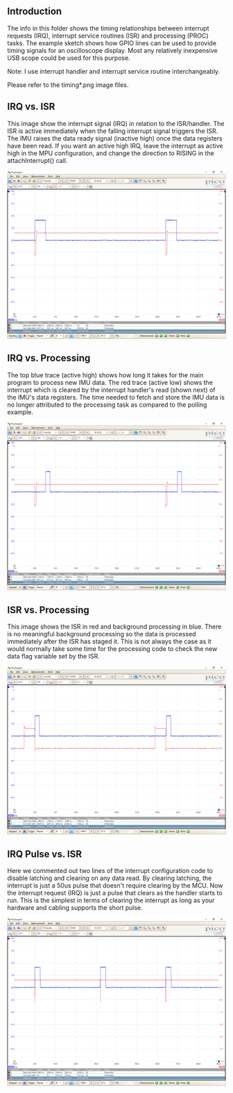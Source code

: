 ## Introduction	

The info in this folder shows the timing relationships between interrupt requests (IRQ), interrupt service routines (ISR) and processing (PROC) tasks. The example sketch shows how GPIO lines can be used to provide timing signals for an oscilloscope display. Most any relatively inexpensive USB scope could be used for this purpose.

Note: I use interrupt handler and interrupt service routine interchangeably.

Please refer to the timing*.png image files.

## IRQ vs. ISR

This image show the interrupt signal (IRQ) in relation to the ISR/handler. The ISR is
active immediately when the falling interrupt signal triggers the ISR. The IMU  raises the data ready signal (inactive high)  once the data registers have been read. If you want an active high IRQ, leave the interrupt as active high in the MPU configuration, and change the direction to RISING in the attachInterrupt() call.

<img src="timing3_irq_isr.png" alt="IRQ ISR timing" width="600">

## IRQ vs. Processing

The top blue trace (active high) shows how long it takes for the main program to process new IMU data. The red trace (active low) shows the interrupt which is cleared by the interrupt handler's read (shown next) of the IMU's data registers. The time needed to fetch and store the IMU data is no longer attributed to the processing task as compared to the polling example.

<img src="timing2_irq_proc-expanded.png" alt="IRQ PROC timing" width="600">

## ISR vs. Processing

This image shows the ISR in red and background processing in blue. There is no meaningful background processing so the data is processed immediately after the ISR has staged it. This is not always the case as it would normally take some time for the processing code to check the new data flag variable set by the ISR.

<img src="timing4_isr_proc.png" alt="IRQ PROC timing" width="600">

## IRQ Pulse vs. ISR

Here we commented out two lines of the interrupt configuration code to disable latching and clearing on any data read. By clearing latching, the interrupt is just a 50us pulse that doesn't require clearing by the MCU. Now the interrupt request (IRQ) is just a pulse that clears as the handler starts to run. This is the simplest in terms of clearing the interrupt as long as your hardware and cabling supports the short pulse.

<img src="timing5_irq-pulse_isr.png" alt="IRQ PROC timing" width="600">
